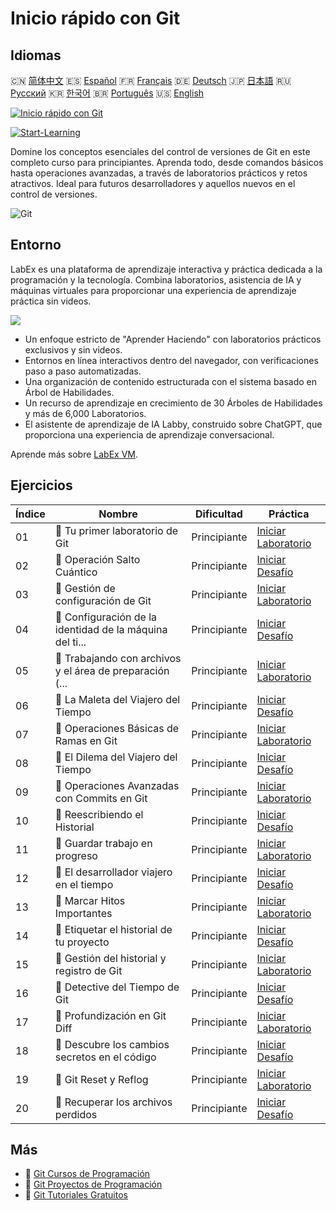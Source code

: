 # Inicio rápido con Git

## Idiomas

🇨🇳 [简体中文](README_zh.md) 🇪🇸 [Español](README_es.md) 🇫🇷 [Français](README_fr.md) 🇩🇪 [Deutsch](README_de.md) 🇯🇵 [日本語](README_ja.md) 🇷🇺 [Русский](README_ru.md) 🇰🇷 [한국어](README_ko.md) 🇧🇷 [Português](README_pt.md) 🇺🇸 [English](README.md) 

[![Inicio rápido con Git](https://cover-creator.labex.io/quick-start-with-git.png?lang=es)](https://labex.io/es/courses/quick-start-with-git)

[![Start-Learning](https://img.shields.io/badge/Start-Learning-whitesmoke?style=for-the-badge)](https://labex.io/es/courses/quick-start-with-git)

Domine los conceptos esenciales del control de versiones de Git en este completo curso para principiantes. Aprenda todo, desde comandos básicos hasta operaciones avanzadas, a través de laboratorios prácticos y retos atractivos. Ideal para futuros desarrolladores y aquellos nuevos en el control de versiones.

![Git](https://img.shields.io/badge/Git-whitesmoke?style=for-the-badge&logo=git)


## Entorno

LabEx es una plataforma de aprendizaje interactiva y práctica dedicada a la programación y la tecnología. Combina laboratorios, asistencia de IA y máquinas virtuales para proporcionar una experiencia de aprendizaje práctica sin videos.

![](https://tutorial-screenshot.getvm.io/images/vm-1725247253.png)

- Un enfoque estricto de "Aprender Haciendo" con laboratorios prácticos exclusivos y sin videos.
- Entornos en línea interactivos dentro del navegador, con verificaciones paso a paso automatizadas.
- Una organización de contenido estructurada con el sistema basado en Árbol de Habilidades.
- Un recurso de aprendizaje en crecimiento de 30 Árboles de Habilidades y más de 6,000 Laboratorios.
- El asistente de aprendizaje de IA Labby, construido sobre ChatGPT, que proporciona una experiencia de aprendizaje conversacional.

Aprende más sobre [LabEx VM](https://support.labex.io/using-labex/virtual-machine).

## Ejercicios

|   Índice | Nombre                                                   | Dificultad   | Práctica                                                                                                                       |
|----------|----------------------------------------------------------|--------------|--------------------------------------------------------------------------------------------------------------------------------|
|       01 | 📖 Tu primer laboratorio de Git                          | Principiante | <a target='_blank' href='https://labex.io/es/tutorials/git-your-first-git-lab-92739'>Iniciar Laboratorio</a>                   |
|       02 | 🎯 Operación Salto Cuántico                              | Principiante | <a target='_blank' href='https://labex.io/es/tutorials/git-operation-quantum-leap-387717'>Iniciar Desafío</a>                  |
|       03 | 📖 Gestión de configuración de Git                       | Principiante | <a target='_blank' href='https://labex.io/es/tutorials/git-git-config-management-385164'>Iniciar Laboratorio</a>               |
|       04 | 🎯 Configuración de la identidad de la máquina del ti... | Principiante | <a target='_blank' href='https://labex.io/es/tutorials/git-time-machine-identity-configuration-387720'>Iniciar Desafío</a>     |
|       05 | 📖 Trabajando con archivos y el área de preparación (... | Principiante | <a target='_blank' href='https://labex.io/es/tutorials/git-working-with-files-and-staging-area-387457'>Iniciar Laboratorio</a> |
|       06 | 🎯 La Maleta del Viajero del Tiempo                      | Principiante | <a target='_blank' href='https://labex.io/es/tutorials/git-the-time-traveler-s-suitcase-387725'>Iniciar Desafío</a>            |
|       07 | 📖 Operaciones Básicas de Ramas en Git                   | Principiante | <a target='_blank' href='https://labex.io/es/tutorials/git-git-branch-basic-operations-385163'>Iniciar Laboratorio</a>         |
|       08 | 🎯 El Dilema del Viajero del Tiempo                      | Principiante | <a target='_blank' href='https://labex.io/es/tutorials/git-the-time-traveler-s-dilemma-387733'>Iniciar Desafío</a>             |
|       09 | 📖 Operaciones Avanzadas con Commits en Git              | Principiante | <a target='_blank' href='https://labex.io/es/tutorials/git-advanced-git-commit-operations-387471'>Iniciar Laboratorio</a>      |
|       10 | 🎯 Reescribiendo el Historial                            | Principiante | <a target='_blank' href='https://labex.io/es/tutorials/git-rewriting-history-387746'>Iniciar Desafío</a>                       |
|       11 | 📖 Guardar trabajo en progreso                           | Principiante | <a target='_blank' href='https://labex.io/es/tutorials/git-saving-work-in-progress-387492'>Iniciar Laboratorio</a>             |
|       12 | 🎯 El desarrollador viajero en el tiempo                 | Principiante | <a target='_blank' href='https://labex.io/es/tutorials/git-the-time-traveling-developer-387759'>Iniciar Desafío</a>            |
|       13 | 📖 Marcar Hitos Importantes                              | Principiante | <a target='_blank' href='https://labex.io/es/tutorials/git-marking-important-milestones-387493'>Iniciar Laboratorio</a>        |
|       14 | 🎯 Etiquetar el historial de tu proyecto                 | Principiante | <a target='_blank' href='https://labex.io/es/tutorials/git-tagging-your-project-s-history-387763'>Iniciar Desafío</a>          |
|       15 | 📖 Gestión del historial y registro de Git               | Principiante | <a target='_blank' href='https://labex.io/es/tutorials/git-git-history-and-log-management-387490'>Iniciar Laboratorio</a>      |
|       16 | 🎯 Detective del Tiempo de Git                           | Principiante | <a target='_blank' href='https://labex.io/es/tutorials/git-git-time-detective-387782'>Iniciar Desafío</a>                      |
|       17 | 📖 Profundización en Git Diff                            | Principiante | <a target='_blank' href='https://labex.io/es/tutorials/git-git-diff-deep-dive-387489'>Iniciar Laboratorio</a>                  |
|       18 | 🎯 Descubre los cambios secretos en el código            | Principiante | <a target='_blank' href='https://labex.io/es/tutorials/uncover-the-secret-code-changes-387768'>Iniciar Desafío</a>             |
|       19 | 📖 Git Reset y Reflog                                    | Principiante | <a target='_blank' href='https://labex.io/es/tutorials/git-git-reset-and-reflog-387491'>Iniciar Laboratorio</a>                |
|       20 | 🎯 Recuperar los archivos perdidos                       | Principiante | <a target='_blank' href='https://labex.io/es/tutorials/git-recover-the-lost-files-387781'>Iniciar Desafío</a>                  |

## Más

- 🔗 [Git Cursos de Programación](https://github.com/labex-labs/awesome-programming-courses)
- 🔗 [Git Proyectos de Programación](https://github.com/labex-labs/awesome-programming-projects)
- 🔗 [Git Tutoriales Gratuitos](https://github.com/labex-labs/git-free-tutorials)

